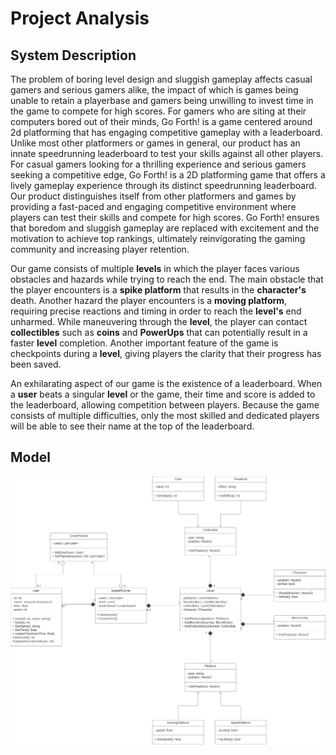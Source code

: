 #  Project Analysis

## System Description

<p>The problem of boring level design and sluggish gameplay affects casual gamers and serious gamers alike, the impact of which is games being unable to retain a playerbase and gamers being unwilling to invest time in the game to compete for high scores. For gamers who are siting at their computers bored out of their minds, Go Forth! is a game centered around 2d platforming that has engaging competitive gameplay with a leaderboard. Unlike most other platformers or games in general, our product has an innate speedrunning leaderboard to test your skills against all other players. For casual gamers looking for a thrilling experience and serious gamers seeking a competitive edge, Go Forth! is a 2D platforming game that offers a lively gameplay experience through its distinct speedrunning leaderboard. Our product distinguishes itself from other platformers and games by providing a fast-paced and engaging competitive environment where players can test their skills and compete for high scores. Go Forth! ensures that boredom and sluggish gameplay are replaced with excitement and the motivation to achieve top rankings, ultimately reinvigorating the gaming community and increasing player retention.
</p>

<p>Our game consists of multiple <b>levels</b> in which the player faces various obstacles and hazards while trying to reach the end. The main obstacle that the player encounters is a <b>spike platform</b> that results in the <b>character's</b> death. Another hazard the player encounters is a <b>moving platform</b>, requiring precise reactions and timing in order to reach the <b>level's</b> end unharmed. While maneuvering through the <b>level</b>, the player can contact <b>collectibles</b> such as <b>coins</b> and <b>PowerUps</b> that can potentially result in a faster <b>level</b> completion. Another important feature of the game is checkpoints during a <b>level</b>, giving players the clarity that their progress has been saved.
</p>

<p>An exhilarating aspect of our game is the existence of a leaderboard. When a <b>user</b> beats a singular <b>level</b> or the game, their time and score is added to the leaderboard, allowing competition between players. Because the game consists of multiple difficulties, only the most skilled and dedicated players will be able to see their name at the top of the leaderboard. 
</p>

## Model

![alt text](https://github.com/jim245/cs386team1/blob/main/Deliverables/Analysis%20UML%20Diagram.png?raw=true)

